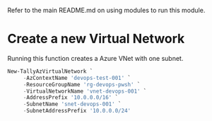 
Refer to the main README.md on using modules to run this module.

# Create a new Virtual Network
Running this function creates a Azure VNet with one subnet.

```powershell
New-TallyAzVirtualNetwork `
     -AzContextName 'devops-test-001' `
     -ResourceGroupName 'rg-devops-pwsh' `
     -VirtualNetworkName 'vnet-devops-001' `
     -AddressPrefix '10.0.0.0/16' `
     -SubnetName 'snet-devops-001' `
     -SubnetAddressPrefix '10.0.0.0/24'
```

